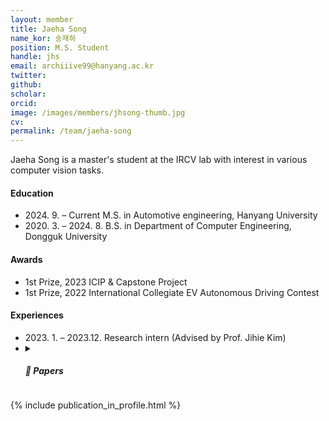 ```yaml
---
layout: member
title: Jaeha Song
name_kor: 송재하
position: M.S. Student
handle: jhs
email: archiiive99@hanyang.ac.kr
twitter: 
github: 
scholar: 
orcid: 
image: /images/members/jhsong-thumb.jpg
cv: 
permalink: /team/jaeha-song
---
```


Jaeha Song is a master's student at the IRCV lab with interest
in various computer vision tasks. 

#### Education

<ul class="chronological">
  <li><span>2024. 9. – Current</span> M.S. in Automotive engineering, Hanyang University</li>
  <li><span>2020. 3. – 2024. 8.</span> B.S. in Department of Computer Engineering, Dongguk University</li>
  
</ul>

#### Awards
<ul class="chronological">
  <li>1st Prize, 2023 ICIP & Capstone Project </li>
  <li>1st Prize, 2022 International Collegiate EV Autonomous Driving Contest</li>
</ul>

#### Experiences
<ul class="chronological">
  <li><span>2023. 1. – 2023.12.</span> Research intern (Advised by Prof. Jihie Kim)</li>
  <li>

<details>

  <summary> 
    <h5>🔎 Papers</h5>
  </summary>

  <ul class="chronological">
    <li> Sungmin Kang, Jaeha Song, and Jihie Kim, “Advancing Medical Image Segmentation: Morphology-Driven Learning with Diffusion Transformer”, BMVC 2024, May. 2024.(accepted) </li>

    <li> Jihie Kim, Jae Jun Yang, Jaeha Song, SeongWoon Jo, YoungHoon Kim, Jiho Park, Jinbok Lee, Gun Woo Lee, and Sehan Park, “Detection of Cervical Foraminal Stenosis From Oblique Radiograph Using Convolutional Neural Network Algorithm”, Yonsei Medical Journal, Jan. 2024. </li>

    <li> Byounggun Park, Jaeha Song, Nakyoung Lee and Jin-Woo Jung, “AI docent technology research with generative facial recognition, natural language and speech analytics”, Journal of Korean Institute of Intelligent Systems, Nov. 2023. </li>

    <li> Sungmin Kang, Jaeha Song, and Jihie Kim, “Deep Learning-Based Pancreas Detection and Size Monitoring with Data Augmentation for Medical Imaging Analysis”, KSC 2023, Dec. 2023. </li>
    <li> Byounggun Park, Jaeha Song, Yunsick Sung, “CNN-based road scene understanding for autonomous vehicles", KSAE 2023 Annual Autumn Conference, Oct. 2023.
  </li>
  </ul>
</details>
</li>
</ul>


{% include publication_in_profile.html %}
